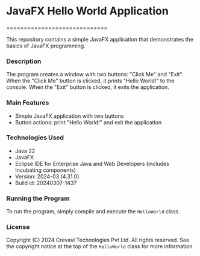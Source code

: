 # JavaFX Hello World Application
=============================

This repository contains a simple JavaFX application that demonstrates the basics of JavaFX programming.

### Description

The program creates a window with two buttons: "Click Me" and "Exit". When the "Click Me" button is clicked, it prints "Hello World!" to the console. When the "Exit" button is clicked, it exits the application.

### Main Features

* Simple JavaFX application with two buttons
* Button actions: print "Hello World!" and exit the application

### Technologies Used

* Java 22
* JavaFX
* Eclipse IDE for Enterprise Java and Web Developers (includes Incubating components)
* Version: 2024-03 (4.31.0)
* Build id: 20240307-1437

### Running the Program

To run the program, simply compile and execute the `HelloWorld` class.

### License

Copyright (C) 2024 Crevavi Technologies Pvt Ltd. All rights reserved. See the copyright notice at the top of the `HelloWorld` class for more information.
